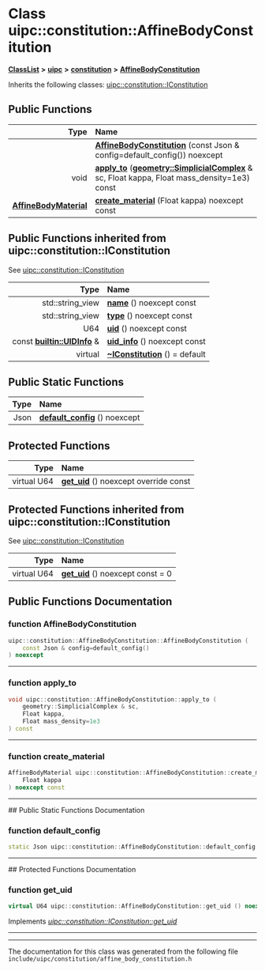 

# Class uipc::constitution::AffineBodyConstitution



[**ClassList**](annotated.md) **>** [**uipc**](namespaceuipc.md) **>** [**constitution**](namespaceuipc_1_1constitution.md) **>** [**AffineBodyConstitution**](classuipc_1_1constitution_1_1_affine_body_constitution.md)








Inherits the following classes: [uipc::constitution::IConstitution](classuipc_1_1constitution_1_1_i_constitution.md)






















































## Public Functions

| Type | Name |
| ---: | :--- |
|   | [**AffineBodyConstitution**](#function-affinebodyconstitution) (const Json & config=default\_config()) noexcept<br> |
|  void | [**apply\_to**](#function-apply_to) ([**geometry::SimplicialComplex**](classuipc_1_1geometry_1_1_simplicial_complex.md) & sc, Float kappa, Float mass\_density=1e3) const<br> |
|  [**AffineBodyMaterial**](classuipc_1_1constitution_1_1_affine_body_material.md) | [**create\_material**](#function-create_material) (Float kappa) noexcept const<br> |


## Public Functions inherited from uipc::constitution::IConstitution

See [uipc::constitution::IConstitution](classuipc_1_1constitution_1_1_i_constitution.md)

| Type | Name |
| ---: | :--- |
|  std::string\_view | [**name**](classuipc_1_1constitution_1_1_i_constitution.md#function-name) () noexcept const<br> |
|  std::string\_view | [**type**](classuipc_1_1constitution_1_1_i_constitution.md#function-type) () noexcept const<br> |
|  U64 | [**uid**](classuipc_1_1constitution_1_1_i_constitution.md#function-uid) () noexcept const<br> |
|  const [**builtin::UIDInfo**](structuipc_1_1builtin_1_1_u_i_d_info.md) & | [**uid\_info**](classuipc_1_1constitution_1_1_i_constitution.md#function-uid_info) () noexcept const<br> |
| virtual  | [**~IConstitution**](classuipc_1_1constitution_1_1_i_constitution.md#function-iconstitution) () = default<br> |


## Public Static Functions

| Type | Name |
| ---: | :--- |
|  Json | [**default\_config**](#function-default_config) () noexcept<br> |












































## Protected Functions

| Type | Name |
| ---: | :--- |
| virtual U64 | [**get\_uid**](#function-get_uid) () noexcept override const<br> |


## Protected Functions inherited from uipc::constitution::IConstitution

See [uipc::constitution::IConstitution](classuipc_1_1constitution_1_1_i_constitution.md)

| Type | Name |
| ---: | :--- |
| virtual U64 | [**get\_uid**](classuipc_1_1constitution_1_1_i_constitution.md#function-get_uid) () noexcept const = 0<br> |






## Public Functions Documentation




### function AffineBodyConstitution 

```C++
uipc::constitution::AffineBodyConstitution::AffineBodyConstitution (
    const Json & config=default_config()
) noexcept
```




<hr>



### function apply\_to 

```C++
void uipc::constitution::AffineBodyConstitution::apply_to (
    geometry::SimplicialComplex & sc,
    Float kappa,
    Float mass_density=1e3
) const
```




<hr>



### function create\_material 

```C++
AffineBodyMaterial uipc::constitution::AffineBodyConstitution::create_material (
    Float kappa
) noexcept const
```




<hr>
## Public Static Functions Documentation




### function default\_config 

```C++
static Json uipc::constitution::AffineBodyConstitution::default_config () noexcept
```




<hr>
## Protected Functions Documentation




### function get\_uid 

```C++
virtual U64 uipc::constitution::AffineBodyConstitution::get_uid () noexcept override const
```



Implements [*uipc::constitution::IConstitution::get\_uid*](classuipc_1_1constitution_1_1_i_constitution.md#function-get_uid)


<hr>

------------------------------
The documentation for this class was generated from the following file `include/uipc/constitution/affine_body_constitution.h`


